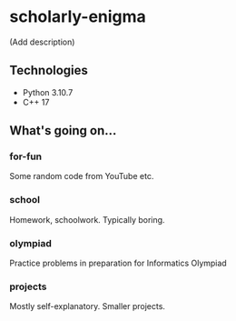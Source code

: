 # scholarly-enigma
(Add description)

## Technologies
* Python 3.10.7
* C++ 17

## What's going on...

### for-fun
Some random code from YouTube etc.

### school
Homework, schoolwork. Typically boring.

### olympiad
Practice problems in preparation for Informatics Olympiad

### projects
Mostly self-explanatory. Smaller projects.